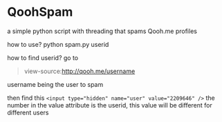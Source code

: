 
# QoohSpam
a simple python script with threading that spams Qooh.me profiles

how to use?
python spam.py userid

how to find userid?
go to 

> view-source:http://qooh.me/username

username being the user to spam

then find this 
`<input type="hidden" name="user" value="2209646" />`
the number in the value attribute is the userid, this value will be different for different users
